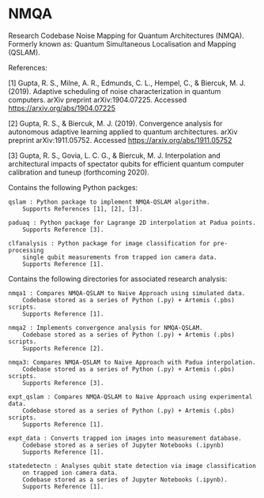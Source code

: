 # NMQA 

Research Codebase Noise Mapping for Quantum Architectures (NMQA). Formerly known as: Quantum Simultaneous Localisation and Mapping (QSLAM).

References:

[1] Gupta, R. S., Milne, A. R., Edmunds, C. L., Hempel, C., & Biercuk, M. J. (2019). Adaptive scheduling of noise characterization in quantum computers. arXiv preprint arXiv:1904.07225. Accessed https://arxiv.org/abs/1904.07225 

[2] Gupta, R. S., & Biercuk, M. J. (2019). Convergence analysis for autonomous adaptive learning applied to quantum architectures. arXiv preprint arXiv:1911.05752. Accessed https://arxiv.org/abs/1911.05752

[3] Gupta, R. S., Govia, L. C. G., & Biercuk, M. J. Interpolation and architectural impacts of spectator qubits for efficient quantum computer calibration and tuneup (forthcoming 2020).

Contains the following Python packges:
    
    qslam : Python package to implement NMQA-QSLAM algorithm. 
        Supports References [1], [2], [3].
 
    paduaq : Python package for Lagrange 2D interpolation at Padua points. 
        Supports Reference [3].

    clfanalysis : Python package for image classification for pre-processing
        single qubit measurements from trapped ion camera data.
        Supports Reference [1].

Contains the following directories for associated research analysis:

    nmqa1 : Compares NMQA-QSLAM to Naive Approach using simulated data. 
        Codebase stored as a series of Python (.py) + Artemis (.pbs) scripts.
        Supports Reference [1].
    
    nmqa2 : Implements convergence analysis for NMQA-QSLAM.
        Codebase stored as a series of Python (.py) + Artemis (.pbs) scripts.
        Supports Reference [2].
 
    nmqa3: Compares NMQA-QSLAM to Naive Approach with Padua interpolation. 
        Codebase stored as a series of Python (.py) + Artemis (.pbs) scripts.
        Supports Reference [3].
        
    expt_qslam : Compares NMQA-QSLAM to Naive Approach using experimental data.
        Codebase stored as a series of Python (.py) + Artemis (.pbs) scripts.
        Supports Reference [1].

    expt_data : Converts trapped ion images into measurement database. 
        Codebase stored as a series of Jupyter Notebooks (.ipynb) 
        Supports Reference [1].
    
    statedetectn : Analyses qubit state detection via image classification
        on trapped ion camera data.
        Codebase stored as a series of Jupyter Notebooks (.ipynb).
        Supports Reference [1].

